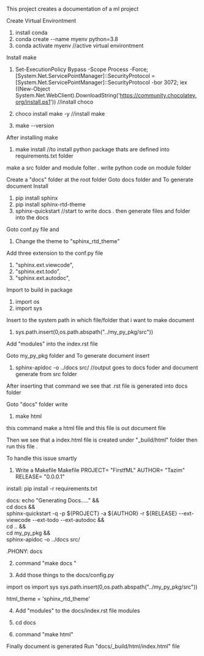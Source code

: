 This project creates a documentation of a ml project

Create Virtual Environtment

1. install conda
2. conda create --name myenv python=3.8
3. conda activate myenv //active virtual environtment

Install make

1. Set-ExecutionPolicy Bypass -Scope Process -Force; [System.Net.ServicePointManager]::SecurityProtocol = [System.Net.ServicePointManager]::SecurityProtocol -bor 3072; iex ((New-Object System.Net.WebClient).DownloadString('https://community.chocolatey.org/install.ps1')) //install choco

2. choco install make -y //install make
3. make --version

After installing make

1. make install //to install python package thats are defined into requirements.txt folder

make a src folder and module folter . write python code on module folder

Create a "docs" folder at the root folder
Goto docs folder and
To generate document Install

1. pip install sphinx
2. pip install sphinx-rtd-theme
3. sphinx-quickstart //start to write docs . then generate files and folder into the docs

Goto conf.py file and

1.  Change the theme to "sphinx_rtd_theme"

Add three extension to the conf.py file

1. "sphinx.ext.viewcode",
2. "sphinx.ext.todo",
3. "sphinx.ext.autodoc",

Import to build in package

1. import os
2. import sys

Insert to the system path in which file/folder that i want to make document

1. sys.path.insert(0,os.path.abspath("../my_py_pkg/src"))

Add "modules" into the index.rst file

Goto my_py_pkg folder and
To generate document insert

1. sphinx-apidoc -o ../docs src/ //output goes to docs foder and document generate from src folder

After inserting that command we see that .rst file is generated into docs folder

Goto "docs" folder
write

1. make html

this command make a html file and this file is out document file

Then we see that a index.html file is created under "\_build/html" folder then run this file .

To handle this issue smartly

1. Write a Makefile
   Makefile
   PROJECT= "FirstfML"
   AUTHOR= "Tazim"
   RELEASE= "0.0.0.1"

install:
pip install -r requirements.txt

docs:
echo "Generating Docs....." && \
 cd docs && \
 sphinx-quickstart -q -p ${PROJECT} -a ${AUTHOR} -r ${RELEASE} --ext-viewcode --ext-todo --ext-autodoc && \
 cd .. && \
 cd my_py_pkg && \
 sphinx-apidoc -o ../docs src/

.PHONY: docs

2. command "make docs "

3. Add those things to the docs/config.py

import os
import sys
sys.path.insert(0,os.path.abspath("../my_py_pkg/src"))

html_theme = 'sphinx_rtd_theme'

4. Add "modules" to the docs/index.rst file
   modules

5. cd docs
6. command "make html"

Finally document is generated
Run "docs/_build/html/index.html" file 
